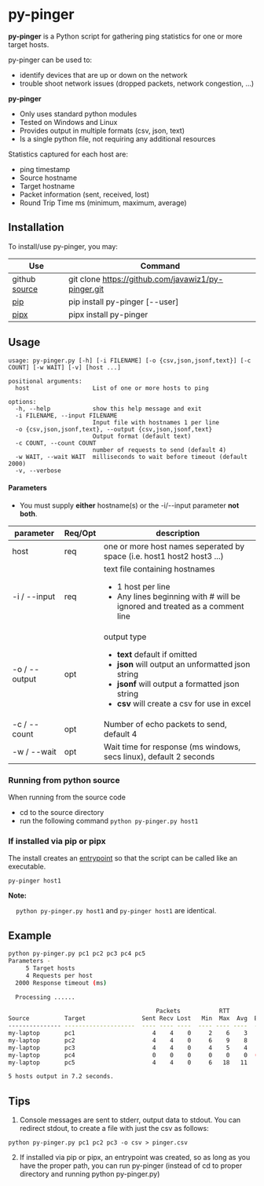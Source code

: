 # py-pinger

**py-pinger** is a Python script for gathering ping statistics for one or more target hosts.  

py-pinger can be used to:
- identify devices that are up or down on the network
- trouble shoot network issues (dropped packets, network congestion, ...)

**py-pinger** 
- Only uses standard python modules
- Tested on Windows and Linux
- Provides output in multiple formats (csv, json, text)
- Is a single python file, not requiring any additional resources

Statistics captured for each host are:
- ping timestamp
- Source hostname
- Target hostname
- Packet information (sent, received, lost)
- Round Trip Time ms (minimum, maximum, average)

## Installation

To install/use py-pinger, you may: 

| Use | Command |
| ------------- | --------------------------|
| github [source](https://github.com/JavaWiz1/py-pinger) | git clone https://github.com/javawiz1/py-pinger.git |
| [pip ](https://pip.pypa.io/en/stable/) | pip install py-pinger [--user] |
| [pipx](https://pipx.pypa.io/stable/) | pipx install py-pinger | 

## Usage
```
usage: py-pinger.py [-h] [-i FILENAME] [-o {csv,json,jsonf,text}] [-c COUNT] [-w WAIT] [-v] [host ...]

positional arguments:
  host                  List of one or more hosts to ping

options:
  -h, --help            show this help message and exit
  -i FILENAME, --input FILENAME
                        Input file with hostnames 1 per line
  -o {csv,json,jsonf,text}, --output {csv,json,jsonf,text}
                        Output format (default text)
  -c COUNT, --count COUNT
                        number of requests to send (default 4)
  -w WAIT, --wait WAIT  milliseconds to wait before timeout (default 2000)
  -v, --verbose
```

#### Parameters
- You must supply **either** hostname(s) or the -i/--input parameter **not both**.

| parameter | Req/Opt | description |
| ------------ | ------- | -------------------------------------------------------|
| host | req | one or more host names seperated by space (i.e. host1 host2 host3 ...) |
| -i / --input | req | text file containing hostnames <ul><li>1 host per line<li>Any lines beginning with # will be ignored and treated as a comment line</li></ul> |
| -o / --output | opt | output type <ul><li>**text** default if omitted<li>**json** will output an unformatted json string</li><li>**jsonf** will output a formatted json string</li><li>**csv** will create a csv for use in excel</li></ul> |
| -c / --count | opt | Number of echo packets to send, default 4 |
| -w / --wait  | opt | Wait time for response (ms windows, secs linux), default 2 seconds |

### Running from python source

When running from the source code
- cd to the source directory
- run the following command
``` python py-pinger.py host1 ```


### If installed via pip or pipx

The install creates an [entrypoint](https://packaging.python.org/en/latest/specifications/entry-points/) so that
the script can be called like an executable. 

``` py-pinger host1 ```

**Note:**
   
&nbsp;&nbsp;&nbsp;&nbsp;```python py-pinger.py host1``` and ```py-pinger host1``` are identical.

## Example
```bash
python py-pinger.py pc1 pc2 pc3 pc4 pc5
Parameters -
     5 Target hosts
     4 Requests per host
  2000 Response timeout (ms)

  Processing ......

                                          Packets           RTT
Source          Target                Sent Recv Lost   Min  Max  Avg  Error Msg
--------------- --------------------  ---- ---- ----  ---- ---- ----  --------------------------------------
my-laptop       pc1                      4    4    0     2    6    3
my-laptop       pc2                      4    4    0     6    9    8
my-laptop       pc3                      4    4    0     4    5    4
my-laptop       pc4                      0    0    0     0    0    0  (1) offline?
my-laptop       pc5                      4    4    0     6   18   11  

5 hosts output in 7.2 seconds.
```

## Tips
1. Console messages are sent to stderr, output data to stdout.  You can redirect stdout, to create a file with just 
the csv as follows:
```
python py-pinger.py pc1 pc2 pc3 -o csv > pinger.csv
```

2. If installed via pip or pipx, an entrypoint was created, so as long as you have the proper path, 
   you can run py-pinger (instead of cd to proper directory and running python py-pinger.py)